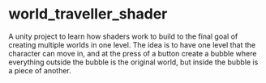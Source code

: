 # world_traveller_shader
A unity project to learn how shaders work to build to the final goal of creating multiple worlds in one level. The idea is to have one level that the character can move in, and at the press of a button create a  bubble where everything outside the bubble is the original world, but inside the bubble is a piece of another.
